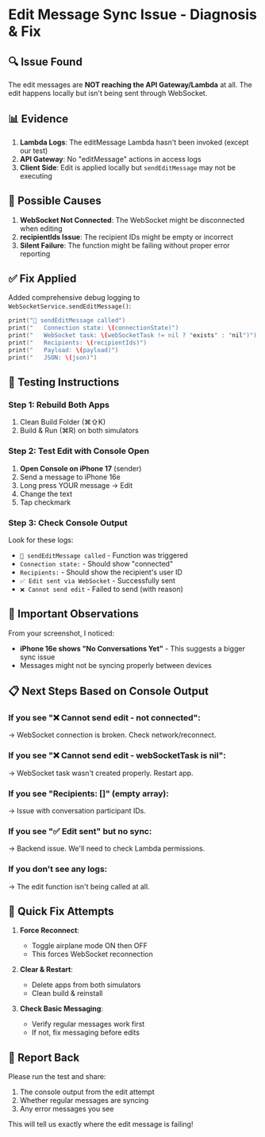 # Edit Message Sync Issue - Diagnosis & Fix

## 🔍 Issue Found
The edit messages are **NOT reaching the API Gateway/Lambda** at all. The edit happens locally but isn't being sent through WebSocket.

## 📊 Evidence
1. **Lambda Logs**: The editMessage Lambda hasn't been invoked (except our test)
2. **API Gateway**: No "editMessage" actions in access logs
3. **Client Side**: Edit is applied locally but `sendEditMessage` may not be executing

## 🐛 Possible Causes
1. **WebSocket Not Connected**: The WebSocket might be disconnected when editing
2. **recipientIds Issue**: The recipient IDs might be empty or incorrect
3. **Silent Failure**: The function might be failing without proper error reporting

## ✅ Fix Applied
Added comprehensive debug logging to `WebSocketService.sendEditMessage()`:
```swift
print("🔵 sendEditMessage called")
print("   Connection state: \(connectionState)")
print("   WebSocket task: \(webSocketTask != nil ? "exists" : "nil")")
print("   Recipients: \(recipientIds)")
print("   Payload: \(payload)")
print("   JSON: \(json)")
```

## 🧪 Testing Instructions

### Step 1: Rebuild Both Apps
1. Clean Build Folder (⌘⇧K) 
2. Build & Run (⌘R) on both simulators

### Step 2: Test Edit with Console Open
1. **Open Console on iPhone 17** (sender)
2. Send a message to iPhone 16e
3. Long press YOUR message → Edit
4. Change the text
5. Tap checkmark

### Step 3: Check Console Output
Look for these logs:
- `🔵 sendEditMessage called` - Function was triggered
- `Connection state:` - Should show "connected"
- `Recipients:` - Should show the recipient's user ID
- `✅ Edit sent via WebSocket` - Successfully sent
- `❌ Cannot send edit` - Failed to send (with reason)

## 🚨 Important Observations

From your screenshot, I noticed:
- **iPhone 16e shows "No Conversations Yet"** - This suggests a bigger sync issue
- Messages might not be syncing properly between devices

## 📋 Next Steps Based on Console Output

### If you see "❌ Cannot send edit - not connected":
→ WebSocket connection is broken. Check network/reconnect.

### If you see "❌ Cannot send edit - webSocketTask is nil":
→ WebSocket task wasn't created properly. Restart app.

### If you see "Recipients: []" (empty array):
→ Issue with conversation participant IDs.

### If you see "✅ Edit sent" but no sync:
→ Backend issue. We'll need to check Lambda permissions.

### If you don't see any logs:
→ The edit function isn't being called at all.

## 🔧 Quick Fix Attempts

1. **Force Reconnect**: 
   - Toggle airplane mode ON then OFF
   - This forces WebSocket reconnection

2. **Clear & Restart**:
   - Delete apps from both simulators
   - Clean build & reinstall

3. **Check Basic Messaging**:
   - Verify regular messages work first
   - If not, fix messaging before edits

## 📝 Report Back
Please run the test and share:
1. The console output from the edit attempt
2. Whether regular messages are syncing
3. Any error messages you see

This will tell us exactly where the edit message is failing!
